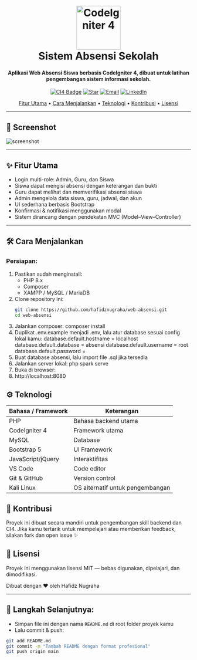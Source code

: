 <h1 align="center">
  <br>
  <img src="https://raw.githubusercontent.com/codeigniter4/CodeIgniter4/develop/user_guide_src/source/_static/ci-logo.png" alt="CodeIgniter 4" width="120">
  <br>
  Sistem Absensi Sekolah
  <br>
</h1>

<h4 align="center">Aplikasi Web Absensi Siswa berbasis CodeIgniter 4, dibuat untuk latihan pengembangan sistem informasi sekolah.</h4>

<p align="center">
  <a href="#"><img src="https://img.shields.io/badge/CodeIgniter4-%23EE4623.svg?style=flat&logo=codeigniter&logoColor=white" alt="CI4 Badge" /></a>
  <a href="https://github.com/hafidznugraha/web-absensi"><img src="https://img.shields.io/github/stars/hafidznugraha/web-absensi?style=social" alt="Star"></a>
  <a href="mailto:nugrahahafidz02@gmail.com"><img src="https://img.shields.io/badge/email-kontak-green.svg" alt="Email"></a>
  <a href="https://www.linkedin.com/in/hafidz-nugraha-sisfo-unjani"><img src="https://img.shields.io/badge/LinkedIn-Hubungi-blue.svg" alt="LinkedIn"></a>
</p>

<p align="center">
  <a href="#fitur-utama">Fitur Utama</a> •
  <a href="#cara-menjalankan">Cara Menjalankan</a> •
  <a href="#teknologi">Teknologi</a> •
  <a href="#kontribusi">Kontribusi</a> •
  <a href="#lisensi">Lisensi</a>
</p>

---

## 📸 Screenshot

![screenshot](https://raw.githubusercontent.com/hafidznugraha/web-absensi/main/public/screenshots/dashboard_admin.png)

---

## ✨ Fitur Utama

- Login multi-role: Admin, Guru, dan Siswa
- Siswa dapat mengisi absensi dengan keterangan dan bukti
- Guru dapat melihat dan memverifikasi absensi siswa
- Admin mengelola data siswa, guru, jadwal, dan akun
- UI sederhana berbasis Bootstrap
- Konfirmasi & notifikasi menggunakan modal
- Sistem dirancang dengan pendekatan MVC (Model–View–Controller)

---

## 🛠️ Cara Menjalankan

### Persiapan:
1. Pastikan sudah menginstall:
   - PHP 8.x
   - Composer
   - XAMPP / MySQL / MariaDB
2. Clone repository ini:
   ```bash
   git clone https://github.com/hafidznugraha/web-absensi.git
   cd web-absensi
3. Jalankan composer:
   composer install
4. Duplikat .env.example menjadi .env, lalu atur database sesuai config lokal kamu:
   database.default.hostname = localhost
   database.default.database = absensi
   database.default.username = root
   database.default.password =
5. Buat database absensi, lalu import file .sql jika tersedia
6. Jalankan server lokal:
   php spark serve
7. Buka di browser:
8. http://localhost:8080

## ⚙️ Teknologi

| Bahasa / Framework | Keterangan                       |
| ------------------ | -------------------------------- |
| PHP                | Bahasa backend utama             |
| CodeIgniter 4      | Framework utama                  |
| MySQL              | Database                         |
| Bootstrap 5        | UI Framework                     |
| JavaScript/jQuery  | Interaktifitas                   |
| VS Code            | Code editor                      |
| Git & GitHub       | Version control                  |
| Kali Linux         | OS alternatif untuk pengembangan |

## 🤝 Kontribusi
Proyek ini dibuat secara mandiri untuk pengembangan skill backend dan CI4.
Jika kamu tertarik untuk mempelajari atau memberikan feedback, silakan fork dan open issue ✨

## 📄 Lisensi
Proyek ini menggunakan lisensi MIT — bebas digunakan, dipelajari, dan dimodifikasi.

Dibuat dengan ❤️ oleh Hafidz Nugraha

---

## 🔧 Langkah Selanjutnya:
- Simpan file ini dengan nama `README.md` di root folder proyek kamu
- Lalu commit & push:

```bash
git add README.md
git commit -m "Tambah README dengan format profesional"
git push origin main
